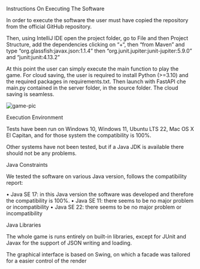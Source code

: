 Instructions On Executing The Software

In order to execute the software the user must have copied the repository from the official GitHub repository.

Then, using IntelliJ IDE open the project folder, go to File and then Project Structure, add the dependencies clicking on “+“,  then “from Maven” and type “org.glassfish:javax.json:1.1.4” then “org.junit.jupiter:junit-jupiter:5.9.0” and “junit:junit:4.13.2” 

At this point the user can simply execute the main function to play the game.
For cloud saving, the user is required to install Python (>=3.10) and the required packages in requirements.txt. Then launch with FastAPI che main.py contained in the server folder, in the source folder.
The cloud saving is seamless.

![game-pic](https://github.com/LucaBonaldoIT/the-last-knight/assets/123835828/2613c6ba-ed54-4385-bdeb-c259086474a3)


Execution Environment

Tests have been run on Windows 10, Windows 11, Ubuntu LTS 22, Mac OS X El Capitan, and for those system the compatibility is 100%.

Other systems have not been tested, but if a Java JDK is available there should not be any problems.

Java Constraints

We tested the software on various Java version, follows the compatibility report:

•	Java SE 17: in this Java version the software was developed and therefore the compatibility is 100%.
•	Java SE 11: there seems to be no major problem or incompatibility
•	Java SE 22: there seems to be no major problem or incompatibility

Java Libraries

The whole game is runs entirely on built-in libraries, except for JUnit and Javax for the support of JSON writing and loading.

The graphical interface is based on Swing, on which a facade was tailored for a easier control of the render
